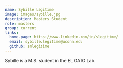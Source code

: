 ```yaml
---
name: Sybille Légitime
image: images/sybille.jpg
description: Masters Student
role: masters
group: current
links:
  home-page: https://www.linkedin.com/in/slegitime/
  email: sybille.legitime@uconn.edu
  github: smlegitime
---
```


Sybille is a M.S. student in the EL GATO Lab.
